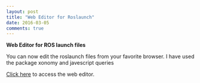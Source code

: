 ```yaml
---
layout: post
title: "Web Editor for Roslaunch"
date: 2016-03-05
comments: true
---
```


<b> Web Editor for ROS launch files  </b>

<p style="text-align:justify">
You can now edit the roslaunch files from your favorite browser. I have used the package xonomy and javescript queries</p>


<a href="../../../../../files/xonomy/">Click here</a> to access the web editor.